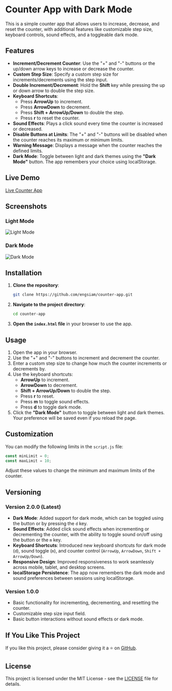 # Counter App with Dark Mode

This is a simple counter app that allows users to increase, decrease, and reset the counter, with additional features like customizable step size, keyboard controls, sound effects, and a toggleable dark mode.

## Features

- **Increment/Decrement Counter**: Use the "+" and "-" buttons or the up/down arrow keys to increase or decrease the counter.
- **Custom Step Size**: Specify a custom step size for increments/decrements using the step input.
- **Double Increment/Decrement**: Hold the **Shift** key while pressing the up or down arrow to double the step size.
- **Keyboard Shortcuts**:
  - Press **ArrowUp** to increment.
  - Press **ArrowDown** to decrement.
  - Press **Shift + ArrowUp/Down** to double the step.
  - Press **r** to reset the counter.
- **Sound Effects**: Plays a click sound every time the counter is increased or decreased.
- **Disable Buttons at Limits**: The "+" and "-" buttons will be disabled when the counter reaches its maximum or minimum limits.
- **Warning Message**: Displays a message when the counter reaches the defined limits.
- **Dark Mode**: Toggle between light and dark themes using the **"Dark Mode"** button. The app remembers your choice using localStorage.

## Live Demo

[Live Counter App](https://66d9f64914f9445be72d9b85--aquamarine-llama-21e8bc.netlify.app/) <!-- Add your live demo link here if hosted online -->

## Screenshots

### Light Mode
![Light Mode](https://i.imgur.com/sKUW1YG.png) <!-- Add light mode screenshot link here -->

### Dark Mode
![Dark Mode](https://i.imgur.com/vcfDzn3.png) <!-- Add dark mode screenshot link here -->

## Installation

1. **Clone the repository**:

   ```bash
   git clone https://github.com/engsiam/counter-app.git
   ```

2. **Navigate to the project directory**:

   ```bash
   cd counter-app
   ```

3. **Open the `index.html` file** in your browser to use the app.

## Usage

1. Open the app in your browser.
2. Use the "+" and "-" buttons to increment and decrement the counter.
3. Enter a custom step size to change how much the counter increments or decrements by.
4. Use the keyboard shortcuts:
   - **ArrowUp** to increment.
   - **ArrowDown** to decrement.
   - **Shift + ArrowUp/Down** to double the step.
   - Press **r** to reset.
   - Press **m** to toggle sound effects.
   - Press **d** to toggle dark mode.
5. Click the **"Dark Mode"** button to toggle between light and dark themes. Your preference will be saved even if you reload the page.

## Customization

You can modify the following limits in the `script.js` file:

```javascript
const minLimit = 0;
const maxLimit = 10;
```

Adjust these values to change the minimum and maximum limits of the counter.

## Versioning

### Version 2.0.0 (Latest)

- **Dark Mode**: Added support for dark mode, which can be toggled using the button or by pressing the `d` key.
- **Sound Effects**: Added click sound effects when incrementing or decrementing the counter, with the ability to toggle sound on/off using the button or the `m` key.
- **Keyboard Shortcuts**: Introduced new keyboard shortcuts for dark mode (`d`), sound toggle (`m`), and counter control (`ArrowUp`, `ArrowDown`, `Shift + ArrowUp/Down`).
- **Responsive Design**: Improved responsiveness to work seamlessly across mobile, tablet, and desktop screens.
- **localStorage Persistence**: The app now remembers the dark mode and sound preferences between sessions using localStorage.

### Version 1.0.0

- Basic functionality for incrementing, decrementing, and resetting the counter.
- Customizable step size input field.
- Basic button interactions without sound effects or dark mode.

## If You Like This Project

If you like this project, please consider giving it a ⭐ on [GitHub](https://github.com/engsiam/Counter-App).

## License

This project is licensed under the MIT License - see the [LICENSE](LICENSE) file for details.
